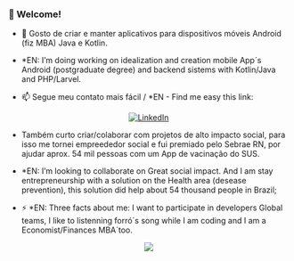 
###  👋 Welcome! 

- 🔭 Gosto de criar e manter aplicativos para dispositivos móveis Android (fiz MBA)  Java e Kotlin.
- *EN: I’m doing working on idealization and creation mobile App´s Android (postgraduate degree) and backend sistems with Kotlin/Java and PHP/Larvel. 

- 📫 Segue meu contato mais fácil / *EN - Find me easy this link:

<p align="center">
  <a href="https://www.linkedin.com/in/felipe-seixas">
    <img src="https://content.linkedin.com/content/dam/me/business/en-us/amp/brand-site/v2/bg/LI-Logo.svg.original.svg" alt="LinkedIn" />
  </a>
</p>

<!--   [![LinkedIn](https://content.linkedin.com/content/dam/me/business/en-us/amp/brand-site/v2/bg/LI-Logo.svg.original.svg)](https://www.linkedin.com/in/felipe-seixas)  -->

- Também curto criar/colaborar com projetos de alto impacto social, para isso me tornei empreededor social e fui premiado pelo Sebrae RN, por ajudar aprox. 54 mil pessoas com um App de vacinação do SUS.

- *EN: I’m looking to collaborate on Great social impact. And I am stay entrepreneurship with a solution on the Health area (desease prevention), this solution did help about 54 thousand people in Brazil;

- ⚡ *EN: Three facts about me: I want to participate in developers Global teams, I like to listenning forró´s song while I am coding and I am a Economist/Finances MBA´too.


<!-- ![Top Langs](https://github-readme-stats.vercel.app/api/top-langs/?username=FelipeSeixas&layout=pie&langs_count=3) -->

<p align="center">
  <img src="https://github-readme-stats.vercel.app/api/top-langs/?username=FelipeSeixas&layout=pie&langs_count=3" />
</p>
